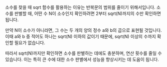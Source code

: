 소수를 찾을 때 sqrt 함수를 활용하는 이유는 반복문의 범위를 줄이기 위해서입니다. 소수를 판별할 때, 어떤 수 N이 소수인지 확인하려면 2부터 sqrt(N)까지의 수만 확인하면 됩니다.

만약 N이 소수가 아니라면, 그 수는 두 개의 양의 정수 a와 b의 곱으로 표현될 것입니다. 이때 a와 b 중 적어도 하나는 sqrt(N) 이하의 값이기 때문에, sqrt(N) 이상의 수까지 확인할 필요가 없습니다.

따라서 sqrt(N)까지만 확인하면 소수를 판별하는 데에도 충분하며, 연산 횟수를 줄일 수 있습니다. 이는 특히 큰 수에 대한 소수 판별에서 성능을 향상시키는 데 도움이 됩니다.